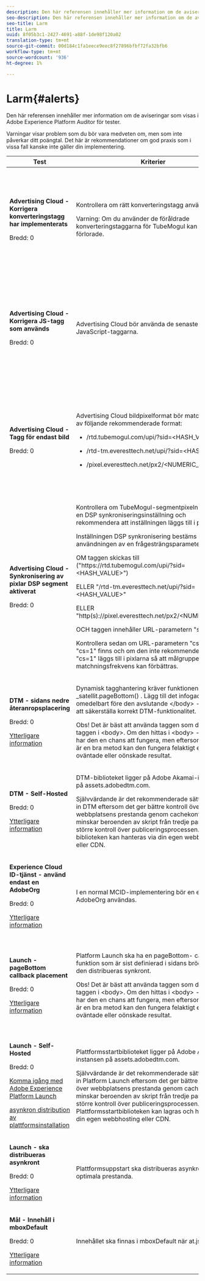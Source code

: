 ```yaml
---
description: Den här referensen innehåller mer information om de aviseringar som visas i Adobe Experience Platform Auditor för tester.
seo-description: Den här referensen innehåller mer information om de aviseringar som visas i Adobe Experience Platform Auditor för tester.
seo-title: Larm
title: Larm
uuid: 8f05b3c1-2427-4691-a88f-1de98f120a02
translation-type: tm+mt
source-git-commit: 00d184c1fa1eece9eec8f27896bfbf72fa32bfb6
workflow-type: tm+mt
source-wordcount: '936'
ht-degree: 1%

---
```



# Larm{#alerts}

Den här referensen innehåller mer information om de aviseringar som visas i Adobe Experience Platform Auditor för tester.

Varningar visar problem som du bör vara medveten om, men som inte påverkar ditt poängtal. Det här är rekommendationer om god praxis som i vissa fall kanske inte gäller din implementering.

<table id="table_031432C9BB804A6F90E7FF572739E169"> 
 <thead> 
  <tr> 
   <th colname="col1" class="entry"> Test </th> 
   <th colname="col2" class="entry"> Kriterier </th> 
   <th colname="col3" class="entry"> Rekommendation </th> 
  </tr>
 </thead>
 <tbody> 
  <tr> 
   <td colname="col1"> 
    <!--
      1.0.1 
    --> <p><b>Advertising Cloud - Korrigera konverteringstagg har implementerats</b> </p> <p>Bredd: 0 </p> </td> 
   <td colname="col2"> <p>Kontrollera om rätt konverteringstagg används. </p> <p> <p>Varning:  Om du använder de föråldrade konverteringstaggarna för TubeMogul kan data gå förlorade. </p> </p> </td> 
   <td colname="col3"> <p>Uppgradera dina konverteringspixlar till de nya konverteringstaggarna för Advertising Cloud-bilder. </p> <p>Detta kan du enkelt göra med Advertising Cloud-tillägget för Adobe Experience Platform Launch. </p> </td> 
  </tr> 
  <tr> 
   <td colname="col1"> 
    <!--
      1.0.1 
    --> <p><b>Advertising Cloud - Korrigera JS-tagg som används</b> </p> <p>Bredd: 0 </p> </td> 
   <td colname="col2"> <p>Advertising Cloud bör använda de senaste JavaScript-taggarna. </p> </td> 
   <td colname="col3"> <p>Uppgradera Advertising Cloud JavaScript till den senaste versionen. Om du använder de inaktuella JavaScript-versionerna kan du förlora funktioner. </p> <p>Detta kan göras enklare genom att använda Advertising Cloud-tillägget för Platform Launch. </p> </td> 
  </tr> 
  <tr> 
   <td colname="col1"> 
    <!--
      1.0.1 
    --> <p><b>Advertising Cloud - Tagg för endast bild</b> </p> <p>Bredd: 0 </p> </td> 
   <td colname="col2"> <p>Advertising Cloud bildpixelformat bör matcha något av följande rekommenderade format: </p> <p> 
     <ul id="ul_D85BE9C8A8654DE890E1A814E3573D86"> 
      <li id="li_E2AEDD76AC7044E8AD6AE8375858D198"> <p><span class="codeph"> /rtd.tubemogul.com/upi/?sid=&lt;HASH_VALUE&gt;</span> </p> </li> 
      <li id="li_1EEFA03516BF445294B5EC5DED891758"> <p><span class="codeph"> /rtd-tm.everesttech.net/upi/?sid=&lt;HASH_VALUE&gt;</span> </p> </li> 
      <li id="li_F72206B142214217BDD34356D2F3D8AD"> <p><span class="codeph"> /pixel.everesttech.net/px2/&lt;NUMERIC_ID&gt;?</span> </p> </li> 
     </ul> </p> </td> 
   <td colname="col3"> <p>Uppgradera dina Advertising Cloud-pixlar till de nya Advertising Cloud-taggar som säkerställer att du utnyttjar alla funktioner i Advertising Cloud. </p> <p>Det är enklast att göra med Advertising Cloud-tillägget för Platform Launch. </p> </td> 
  </tr> 
  <tr> 
   <td colname="col1"> 
    <!--
      1.0.1 
    --> <p><b>Advertising Cloud - Synkronisering av pixlar DSP segment aktiverat</b> </p> <p>Bredd: 0 </p> </td> 
   <td colname="col2"> <p>Kontrollera om TubeMogul-segmentpixeln innehåller en DSP synkroniseringsinställning och rekommendera att inställningen läggs till i pixeln. </p> <p>Inställningen DSP synkronisering bestäms av användningen av en frågesträngsparameter, så </p> <p>OM taggen skickas till<span class="codeph"> ("https://rtd.tubemogul.com/upi/?sid=&lt;HASH_VALUE&gt;")</span> </p> <p> ELLER <span class="codeph"> "/rtd-tm.everesttech.net/upi/?sid=&lt;HASH_VALUE&gt;"</span> </p> <p> ELLER <span class="codeph"> "http(s)://pixel.everesttech.net/px2/&lt;NUMERIC_ID&gt;?"</span> </p> <p>OCH taggen innehåller URL-parametern <span class="codeph"> "sid=")</span> </p> <p>Kontrollera sedan om URL-parametern <span class="codeph"> "cs=0"</span> eller<span class="codeph"> "cs=1"</span> finns och om den inte rekommenderar att <span class="codeph"> "cs=1"</span> läggs till i pixlarna så att målgruppens matchningsfrekvens kan förbättras. </p> </td> 
   <td colname="col3"> <p> Lägg till URL-parametern <span class="codeph"> "cs=1"</span> i dina Advertising Cloud-pixlar så att DSP kan synkroniseras, vilket ökar målgruppsmatchningen. </p> <p>Det är enklast att göra detta med Advertising Cloud-tillägget för Platform Launch. </p> </td> 
  </tr> 
  <tr> 
   <td colname="col1"> 
    <!--
      CAce6db25bc8c443409f0fcc5ac9d622c3 
    --> <p><b>DTM - sidans nedre återanropsplacering</b> </p> <p>Bredd: 0 </p> <p><a href="https://docs.adobe.com/content/help/en/dtm/using/client-side/t-add-header-fooder-code.html" format="html" scope="external"> Ytterligare information</a> </p> 
    <!--
      TEa9df69942f404055a64262889c8b21d3 
    --> </td> 
   <td colname="col2"> <p>Dynamisk tagghantering kräver funktionen <span class="codeph"> _satellit.pageBottom()</span> . Lägg till det infogade skriptet omedelbart före den avslutande <span class="codeph"> &lt;/body&gt;</span> -taggen för att säkerställa korrekt DTM-funktionalitet. </p> <p> <p>Obs! Det är bäst att använda taggen som den <i>sista</i> taggen i <span class="codeph"> &lt;body&gt;</span>. Om den hittas i <span class="codeph"> &lt;body&gt;</span> -taggen har den en chans att fungera, men eftersom det inte är en bra metod kan den fungera felaktigt eller med oväntade eller oönskade resultat. </p> </p> </td> 
   <td colname="col3"> <p>Lägg till det infogade skriptet omedelbart före den avslutande <span class="codeph"> &lt;/body&gt;</span> -taggen för att säkerställa korrekt DTM-funktionalitet. </p> </td> 
  </tr> 
  <tr> 
   <td colname="col1"> 
    <!--
      1.0.1 
    --> <p><b>DTM - Self-Hosted</b> </p> <p>Bredd: 0 </p> <p><a href="https://docs.adobe.com/content/help/en/dtm/using/client-side/client-side-information.html" format="html" scope="external"> Ytterligare information</a> </p> </td> 
   <td colname="col2"> <p> DTM-biblioteket ligger på Adobe Akamai-instansen på <span class="filepath"> assets.adobedtm.com</span>. </p> <p> Självvärdande är det rekommenderade sättet att läsa in DTM eftersom det ger bättre kontroll över webbplatsens prestanda genom cachekontroll, minskar beroenden av skript från tredje part och ger större kontroll över publiceringsprocessen. DTM-biblioteken kan hanteras via din egen webbhosting eller CDN. </p> </td> 
   <td colname="col3"> <p>Självvärdande är det rekommenderade sättet att läsa in DTM på en sida. Även om DTM-värdtjänster via Akamai CDN fungerar i de flesta fall, förbättras sidprestanda av självvärdtjänster. </p> </td> 
  </tr> 
  <tr> 
   <td colname="col1"> 
    <!--
      1.0.1 
    --> <p><b> Experience Cloud ID-tjänst - använd endast en AdobeOrg</b> </p> <p>Bredd: 0 </p> <p><a href="https://docs.adobe.com/content/help/en/id-service/using/intro/id-request.html" format="html" scope="external"> Ytterligare information</a> </p> </td> 
   <td colname="col2"> <p>I en normal MCID-implementering bör en enda AdobeOrg användas. </p> </td> 
   <td colname="col3"> <p>Verifiera att det finns flera AdobeOrg ID:n för den här implementeringen. </p> </td> 
  </tr> 
  <tr> 
   <td colname="col1"> 
    <!--
      1.0.5 
    --> <p><b>Launch - pageBottom callback placement</b> </p> <p>Bredd: 0 </p> <p><a href="https://adobe.com/go/launch_help_get_started" format="https" scope="external"> Ytterligare information</a> </p> 
    <!--
      TE48c499b022f545c5bccc6f8bde169685 
    --> </td> 
   <td colname="col2"> <p>Platform Launch ska ha en <span class="codeph"> pageBottom- </span>callback-funktion som är sist definierad i sidans brödtext om den distribueras synkront. </p> <p> <p>Obs! Det är bäst att använda taggen som den <i>sista</i> taggen i <span class="codeph"> &lt;body&gt;</span>. Om den hittas i <span class="codeph"> &lt;body&gt;</span> -taggen har den en chans att fungera, men eftersom det inte är en bra metod kan den fungera felaktigt eller med oväntade eller oönskade resultat. </p> </p> </td> 
   <td colname="col3"> <p>Platform Launch kräver funktionen <span class="codeph"> _satellit.pageBottom()</span> för synkrona distributioner. Lägg till det infogade skriptet omedelbart före den avslutande <span class="codeph"> &lt;/body&gt;</span> -taggen för att säkerställa rätt plattformsstartfunktion. </p> </td> 
  </tr> 
  <tr> 
   <td colname="col1"> 
    <!--
      1.0.1 
    --> <p><b>Launch - Self-Hosted</b> </p> <p>Bredd: 0 </p> <p><a href="https://adobe.com/go/launch_help_get_started" format="https" scope="external"> Komma igång med Adobe Experience Platform Launch</a> </p> <p><a href="https://docs.adobe.com/content/help/en/launch/using/reference/client-side-info/asynchronous-deployment.html" format="https" scope="external"> asynkron distribution av plattformsinstallation</a> </p> </td> 
   <td colname="col2"> <p>Plattformsstartbiblioteket ligger på Adobe Akamai-instansen på <span class="filepath"> assets.adobedtm.com</span>. </p> <p>Självvärdande är det rekommenderade sättet att läsa in Platform Launch eftersom det ger bättre kontroll över webbplatsens prestanda genom cachekontroll, minskar beroenden av skript från tredje part och ger större kontroll över publiceringsprocessen. Plattformsstartbiblioteken kan lagras och hanteras via din egen webbhosting eller CDN. </p> </td> 
   <td colname="col3"> <p>Även om hosting via Akamai CDN fungerar i de flesta fall rekommenderar vi att du implementerar självbetjäning som ett första steg i att förbättra sidans prestanda. </p> </td> 
  </tr> 
  <tr> 
   <td colname="col1"> 
    <!--
      1.0.1 
    --> <p><b>Launch - ska distribueras asynkront</b> </p> <p>Bredd: 0 </p> <p><a href="https://adobe.com/go/launch_help_get_started" format="https" scope="external"> Ytterligare information</a> </p> </td> 
   <td colname="col2"> <p>Plattformsuppstart ska distribueras asynkront för optimala prestanda. </p> </td> 
   <td colname="col3"> <p>Inkludera den asynkrona parametern i det infogade skriptet för att säkerställa rätt asynkrona startfunktioner för plattformen </p> </td> 
  </tr> 
  <tr> 
   <td colname="col1"> 
    <!--
      1.0.1 
    --> <p><b> Mål - Innehåll i mboxDefault</b> </p> <p>Bredd: 0 </p> <p><a href="https://docs.adobe.com/content/help/en/target/using/implement-target/implementing-target.html" format="html" scope="external"> Ytterligare information</a> </p> </td> 
   <td colname="col2"> <p> Innehållet ska finnas i mboxDefault när at.js används. </p> </td> 
   <td colname="col3"> <p>Kontrollera att innehållet är tillgängligt. </p> </td> 
  </tr> 
 </tbody> 
</table>

